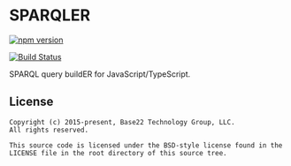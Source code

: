 # SPARQLER

[![npm version](https://badge.fury.io/js/sparqler.svg)](https://badge.fury.io/js/sparqler)

[![Build Status](https://travis-ci.org/CarbonLDP/sparqler.svg)](https://travis-ci.org/CarbonLDP/sparqler)

SPARQL query buildER for JavaScript/TypeScript.

## License

	Copyright (c) 2015-present, Base22 Technology Group, LLC.
	All rights reserved.

	This source code is licensed under the BSD-style license found in the
	LICENSE file in the root directory of this source tree.
